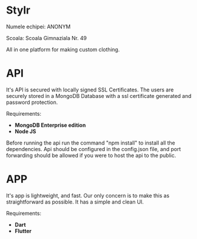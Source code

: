 # Stylr
Numele echipei: ANONYM

Scoala: Scoala Gimnaziala Nr. 49

All in one platform for making custom clothing.
# API
It's API is secured with locally signed SSL Certificates. The users are securely stored in a MongoDB Database with a ssl certificate generated and password protection.


Requirements:
  * **MongoDB Enterprise edition**
  * **Node JS**
  
Before running the api run the command "npm install" to install all the dependencies.
Api should be configured in the config.json file, and port forwarding should be allowed if you were to host the api to the public.

# APP
It's app is lightweight, and fast. Our only concern is to make this as straightforward as possible. It has a simple and clean UI.


Requirements:
 * **Dart**
 * **Flutter**
